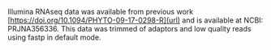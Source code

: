 Illumina RNAseq data was available from previous work [https://doi.org/10.1094/PHYTO-09-17-0298-R](url) and is available at NCBI: PRJNA356336. This data was trimmed of adaptors and low quality reads using fastp in default mode.
